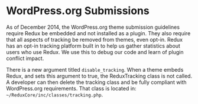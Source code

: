 # WordPress.org Submissions

As of December 2014, the WordPress.org theme submission guidelines require Redux be embedded and not installed as a plugin. 
They also require that all aspects of tracking be removed from themes, even opt-in. Redux has an opt-in tracking 
platform built in to help us gather statistics about users who use Redux. We use this to debug our code and learn of 
plugin conflict impact.

There is a new argument titled `disable_tracking`. When a theme embeds Redux, and sets this argument to true, 
the ReduxTracking class is not called. A developer can then delete the tracking class and be fully compliant with 
WordPress.org requirements. That class is located in: `~/ReduxCore/inc/classes/tracking.php`.